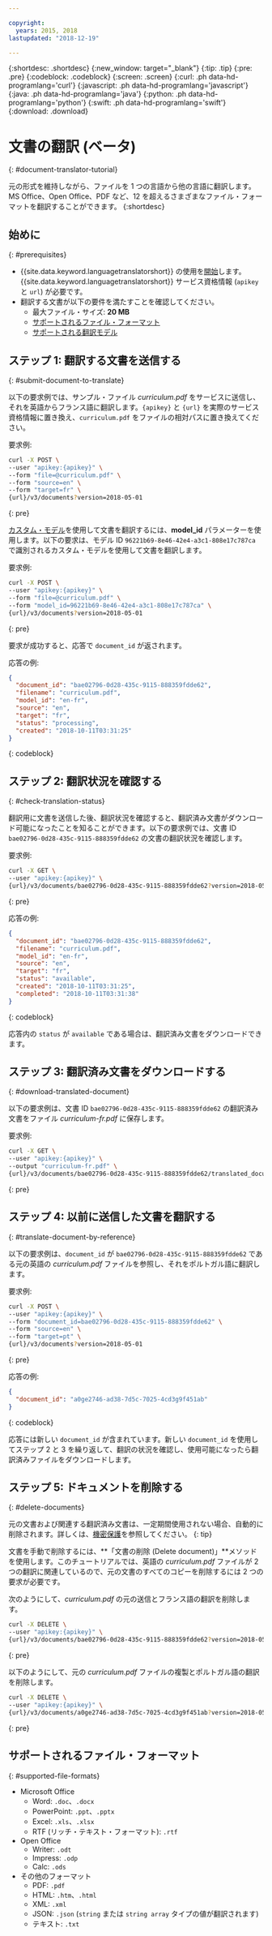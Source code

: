 ```yaml
---

copyright:
  years: 2015, 2018
lastupdated: "2018-12-19"

---
```

<!-- Attribute definitions -->
{:shortdesc: .shortdesc}
{:new_window: target="_blank"}
{:tip: .tip}
{:pre: .pre}
{:codeblock: .codeblock}
{:screen: .screen}
{:curl: .ph data-hd-programlang='curl'}
{:javascript: .ph data-hd-programlang='javascript'}
{:java: .ph data-hd-programlang='java'}
{:python: .ph data-hd-programlang='python'}
{:swift: .ph data-hd-programlang='swift'}
{:download: .download}

# 文書の翻訳 (ベータ)
{: #document-translator-tutorial}


元の形式を維持しながら、ファイルを 1 つの言語から他の言語に翻訳します。MS Office、Open Office、PDF など、12 を超えるさまざまなファイル・フォーマットを翻訳することができます。
{:shortdesc}

## 始めに
{: #prerequisites}

- {{site.data.keyword.languagetranslatorshort}} の使用を[開始](/docs/services/language-translator?topic=language-translator-getting-started)します。{{site.data.keyword.languagetranslatorshort}} サービス資格情報 (`apikey` と `url`) が必要です。
- 翻訳する文書が以下の要件を満たすことを確認してください。
    - 最大ファイル・サイズ: **20 MB**
    - [サポートされるファイル・フォーマット](#supported-file-formats)
    - [サポートされる翻訳モデル](/docs/services/language-translator?topic=language-translator-translation-models)

## ステップ 1: 翻訳する文書を送信する
{: #submit-document-to-translate}

以下の要求例では、サンプル・ファイル *curriculum.pdf* をサービスに送信し、それを英語からフランス語に翻訳します。`{apikey}` と `{url}` を実際のサービス資格情報に置き換え、`curriculum.pdf` をファイルの相対パスに置き換えてください。

要求例:
```bash
curl -X POST \
--user "apikey:{apikey}" \
--form "file=@curriculum.pdf" \
--form "source=en" \
--form "target=fr" \
{url}/v3/documents?version=2018-05-01
```
{: pre}

[カスタム・モデル](/docs/services/language-translator?topic=language-translator-customizing)を使用して文書を翻訳するには、**model_id** パラメーターを使用します。以下の要求は、モデル ID `96221b69-8e46-42e4-a3c1-808e17c787ca` で識別されるカスタム・モデルを使用して文書を翻訳します。

要求例:
```bash
curl -X POST \
--user "apikey:{apikey}" \
--form "file=@curriculum.pdf" \
--form "model_id=96221b69-8e46-42e4-a3c1-808e17c787ca" \
{url}/v3/documents?version=2018-05-01
```
{: pre}


要求が成功すると、応答で `document_id` が返されます。


応答の例:
```json
{
  "document_id": "bae02796-0d28-435c-9115-888359fdde62",
  "filename": "curriculum.pdf",
  "model_id": "en-fr",
  "source": "en",
  "target": "fr",
  "status": "processing",
  "created": "2018-10-11T03:31:25"
}
```
{: codeblock}

## ステップ 2: 翻訳状況を確認する
{: #check-translation-status}

翻訳用に文書を送信した後、翻訳状況を確認すると、翻訳済み文書がダウンロード可能になったことを知ることができます。以下の要求例では、文書 ID `bae02796-0d28-435c-9115-888359fdde62` の文書の翻訳状況を確認します。 

要求例:
```bash
curl -X GET \
--user "apikey:{apikey}" \
{url}/v3/documents/bae02796-0d28-435c-9115-888359fdde62?version=2018-05-01
```
{: pre}

応答の例:
```json
{
  "document_id": "bae02796-0d28-435c-9115-888359fdde62",
  "filename": "curriculum.pdf",
  "model_id": "en-fr",
  "source": "en",
  "target": "fr",
  "status": "available",
  "created": "2018-10-11T03:31:25",
  "completed": "2018-10-11T03:31:38"
}
```
{: codeblock}

応答内の `status` が `available` である場合は、翻訳済み文書をダウンロードできます。

## ステップ 3: 翻訳済み文書をダウンロードする
{: #download-translated-document}

以下の要求例は、文書 ID `bae02796-0d28-435c-9115-888359fdde62` の翻訳済み文書をファイル *curriculum-fr.pdf* に保存します。 

要求例:
```bash
curl -X GET \
--user "apikey:{apikey}" \
--output "curriculum-fr.pdf" \
{url}/v3/documents/bae02796-0d28-435c-9115-888359fdde62/translated_document?version=2018-05-01
```
{: pre}

## ステップ 4: 以前に送信した文書を翻訳する
{: #translate-document-by-reference}

以下の要求例は、`document_id` が `bae02796-0d28-435c-9115-888359fdde62` である元の英語の *curriculum.pdf* ファイルを参照し、それをポルトガル語に翻訳します。

要求例:
```bash
curl -X POST \
--user "apikey:{apikey}" \
--form "document_id=bae02796-0d28-435c-9115-888359fdde62" \
--form "source=en" \
--form "target=pt" \
{url}/v3/documents?version=2018-05-01
```
{: pre}

応答の例:
```json
{
  "document_id": "a0ge2746-ad38-7d5c-7025-4cd3g9f451ab"
}
```
{: codeblock}

応答には新しい `document_id` が含まれています。新しい `document_id` を使用してステップ 2 と 3 を繰り返して、翻訳の状況を確認し、使用可能になったら翻訳済みファイルをダウンロードします。

## ステップ 5: ドキュメントを削除する
{: #delete-documents}

元の文書および関連する翻訳済み文書は、一定期間使用されない場合、自動的に削除されます。詳しくは、[機密保護](/docs/services/language-translator?topic=language-translator-information-security)を参照してください。
{: tip}

文書を手動で削除するには、**「文書の削除 (Delete document)」**メソッドを使用します。このチュートリアルでは、英語の *curriculum.pdf* ファイルが 2 つの翻訳に関連しているので、元の文書のすべてのコピーを削除するには 2 つの要求が必要です。

次のようにして、*curriculum.pdf* の元の送信とフランス語の翻訳を削除します。
```bash
curl -X DELETE \
--user "apikey:{apikey}" \
{url}/v3/documents/bae02796-0d28-435c-9115-888359fdde62?version=2018-05-01
```
{: pre}

以下のようにして、元の *curriculum.pdf* ファイルの複製とポルトガル語の翻訳を削除します。
```bash
curl -X DELETE \
--user "apikey:{apikey}" \
{url}/v3/documents/a0ge2746-ad38-7d5c-7025-4cd3g9f451ab?version=2018-05-01
```
{: pre}

## サポートされるファイル・フォーマット
{: #supported-file-formats}

-  Microsoft Office
    - Word: `.doc`、`.docx`
    - PowerPoint: `.ppt`、`.pptx`
    - Excel: `.xls`、`.xlsx`
    - RTF (リッチ・テキスト・フォーマット): `.rtf`
- Open Office
    - Writer: `.odt`
    - Impress: `.odp`
    - Calc: `.ods`
- その他のフォーマット
    - PDF: `.pdf`
    - HTML: `.htm`、`.html`
    - XML: `.xml`
    - JSON: `.json` (`string` または `string array` タイプの値が翻訳されます)
    - テキスト: `.txt`
